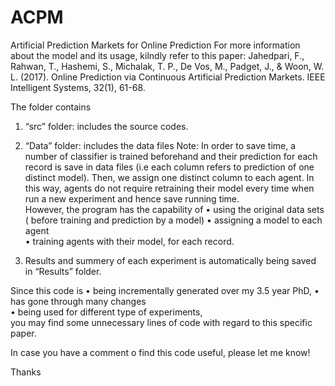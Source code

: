 # ACPM
Artificial Prediction Markets for Online Prediction
For more information about the model and its usage, kilndly refer to this paper:
Jahedpari, F., Rahwan, T., Hashemi, S., Michalak, T. P., De Vos, M., Padget, J., & Woon, W. L. (2017). Online Prediction via Continuous Artificial Prediction Markets. IEEE Intelligent Systems, 32(1), 61-68.


The folder contains 

1) “src” folder: includes the source codes.
2) “Data” folder: includes the data files
Note: In order to save time,  a number of classifier is trained beforehand and their prediction for each record is save in  data files (i.e each column refers to prediction of one distinct model).  Then, we assign one distinct column to each agent. In this way, agents do not require retraining their model every time when run a new experiment and hence save running time.  
 However, the program has the capability of
•	using the original data sets ( before training and prediction by a model)
•	assigning a model to each agent  
•	training agents with their model, for each record.

3) Results and summery of each experiment is automatically being saved in “Results” folder.

Since this code is
•	being incrementally generated over my 3.5 year PhD, 
•	has gone through many changes  
•	being used for different type of experiments,  
you may find some unnecessary lines of code with regard to this specific paper.


In case you have a comment o find this code useful, please let me know!

Thanks
